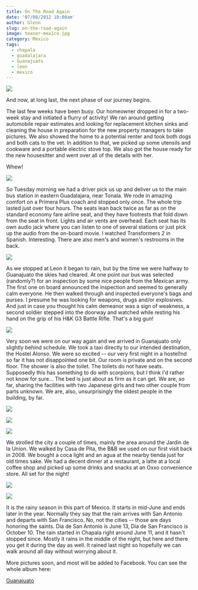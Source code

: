 ```yaml
---
title: On The Road Again
date: '07/08/2012 10:00am'
author: Glenn
slug: on-the-road-again
image: teaser-mexico.jpg
category: Mexico
tags:
  - chapala
  - guadalajara
  - Guanajuato
  - leon
  - mexico
---
```

![](https://fbcdn-sphotos-a.akamaihd.net/hphotos-ak-ash3/600165_10151896098365437_1236436281_n.jpg)

And now, at long last, the next phase of our journey begins.

The last few weeks have been busy. Our homeowner dropped in for a two-week stay and initiated a flurry of activity! We ran around getting automobile repair estimates and looking for replacement kitchen sinks and cleaning the house in preparation for the new property managers to take pictures. We also showed the home to a potential renter and took both dogs and both cats to the vet. In addition to that, we picked up some utensils and cookware and a portable electric stove top. We also got the house ready for the new housesitter and went over all of the details with her.

Whew!

![](https://fbcdn-sphotos-a.akamaihd.net/hphotos-ak-ash4/376442_10151896099480437_403310213_n.jpg)

So Tuesday morning we had a driver pick us up and deliver us to the main bus station in eastern Guadalajara, near Tonala. We rode in amazing comfort on a Primera Plus coach and stopped only once. The whole trip lasted just over four hours. The seats lean back twice as far as on the standard economy fare airline seat, and they have footrests that fold down from the seat in front. Lights and air vents are overhead. Each seat has its own audio jack where you can listen to one of several stations or just pick up the audio from the on-board movie. I watched Transformers 2 in Spanish. Interesting. There are also men's and women's restrooms in the back.

![](https://fbcdn-sphotos-a.akamaihd.net/hphotos-ak-ash3/600382_10151896100380437_1848917125_n.jpg)

As we stopped at Leon it began to rain, but by the time we were halfway to Guanajuato the skies had cleared. At one point our bus was selected (randomly?) for an inspection by some nice people from the Mexican army. The first one on board announced the inspection and seemed to generally calm everyone. He then walked through and inspected everyone's bags and purses. I presume he was looking for weapons, drugs and/or explosives. And just in case you thought his calm demeanor was a sign of weakness, a second soldier stepped into the doorway and watched while resting his hand on the grip of his H&K G3 Battle Rifle. That's a big gun!

![](https://fbcdn-sphotos-a.akamaihd.net/hphotos-ak-ash4/306606_10151897024320437_59276117_n.jpg)

Very soon we were on our way again and we arrived in Guanajuato only slightly behind schedule. We took a taxi directly to our intended destination, the Hostel Alonso. We were so excited -- our very first night in a hostel!nd so far it has not disappointed one bit. Our room is private and on the second floor. The shower is also the toilet. The toilets do not have seats. Supposedly this has something to do with scorpions, but I think I'd rather not know for sure... The bed is just about as firm as it can get. We are, so far, sharing the facilities with two Japanese girls and two other couple from parts unknown. We are, also, unsurprisingly the oldest people in the building, by far.

![](https://fbcdn-sphotos-a.akamaihd.net/hphotos-ak-ash4/314072_10151896101395437_1880566886_n.jpg)

![](https://fbcdn-sphotos-a.akamaihd.net/hphotos-ak-ash4/396623_10151896102090437_627351429_n.jpg)

![](https://fbcdn-sphotos-a.akamaihd.net/hphotos-ak-snc7/376323_10151897024460437_1622543814_n.jpg)

We strolled the city a couple of times, mainly the area around the Jardin de la Union. We walked by Casa de Pita, the B&B we used on our first visit back in 2008. We bought a coca light and an agua at the nearby tienda just for old times sake. We had a decent dinner at a restaurant, a latte at a local coffee shop and picked up some drinks and snacks at an Oxxo convenience store. All set for the night!

![](https://fbcdn-sphotos-a.akamaihd.net/hphotos-ak-ash3/530797_10151896104440437_57620121_n.jpg)

![](https://fbcdn-sphotos-a.akamaihd.net/hphotos-ak-snc6/250820_10151896102585437_88422294_n.jpg)

It is the rainy season in this part of Mexico. It starts in mid-June and ends later in the year. Normally they say that the rain arrives with San Antonio and departs with San Francisco. No, not the cities -- those are days honoring the saints. Dia de San Antonio is June 13, Dia de San Francisco is October 10. The rain started in Chapala right around June 11, and it hasn't stopped since. Mostly it rains in the middle of the night, but here and there you get it during the day as well. It rained last night so hopefully we can walk around all day without worrying about it.

More pictures soon, and most will be added to Facebook. You can see the whole album here:

[Guanajuato](https://www.facebook.com/media/set/?set=a.10151896097500437.874894.648515436&type=1&l=8d63902558)